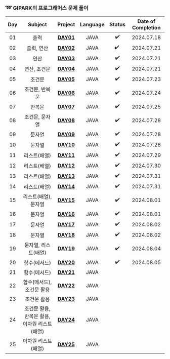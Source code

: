 ### ➿ GIPARK의 프로그래머스 문제 풀이

| Day |           Subject           |          Project           | Language | Status | Date of Completion |
|:---:|:---------------------------:|:--------------------------:|:--------:|:------:|:------------------:|
| 01  |             출력              | **[DAY01](./basic/Day01)** |   JAVA   |   ✔️   |     2024.07.18     |
| 02  |           출력, 연산            | **[DAY02](./basic/Day02)** |   JAVA   | ️✔️ ️  |     2024.07.21     |
| 03  |             연산              | **[DAY03](./basic/Day03)** |   JAVA   |   ✔️   |     2024.07.21     |
| 04  |           연산, 조건문           | **[DAY04](./basic/Day04)** |   JAVA   |   ✔️   |     2024.07.21     |
| 05  |             조건문             | **[DAY05](./basic/Day05)** |   JAVA   |   ✔️   |     2024.07.23     |
| 06  |          조건문, 반복문           | **[DAY06](./basic/Day06)** |   JAVA   |   ✔️   |     2024.07.24     |
| 07  |             반복문             | **[DAY07](./basic/Day07)** |   JAVA   |   ✔️   |     2024.07.25     |
| 08  |          조건문, 문자열           | **[DAY08](./basic/Day08)** |   JAVA   |   ✔️   |     2024.07.28     |
| 09  |             문자열             | **[DAY09](./basic/Day09)** |   JAVA   |   ✔️   |     2024.07.28     |
| 10  |             문자열             | **[DAY10](./basic/Day10)** |   JAVA   |   ✔️   |     2024.07.28     |
| 11  |           리스트(배열)           | **[DAY11](./basic/Day11)** |   JAVA   |   ✔️   |     2024.07.29     |
| 12  |           리스트(배열)           | **[DAY12](./basic/Day12)** |   JAVA   |   ✔️   |     2024.07.30     |
| 13  |           리스트(배열)           | **[DAY13](./basic/Day13)** |   JAVA   |   ✔️   |     2024.07.31     |
| 14  |           리스트(배열)           | **[DAY14](./basic/Day14)** |   JAVA   |   ✔️   |     2024.07.31     |
| 15  |        리스트(배열), 문자열         | **[DAY15](./basic/Day15)** |   JAVA   |   ✔️   |     2024.08.01     |
| 16  |             문자열             | **[DAY16](./basic/Day16)** |   JAVA   |   ✔️   |     2024.08.01     |
| 17  |             문자열             | **[DAY17](./basic/Day17)** |   JAVA   |   ✔️   |     2024.08.02     |
| 18  |             문자열             | **[DAY18](./basic/Day18)** |   JAVA   |   ✔️   |     2024.08.02     |
| 19  |        문자열, 리스트(배열)         | **[DAY19](./basic/Day19)** |   JAVA   |  ✔️️   |     2024.08.04     |
| 20  |           함수(메서드)           | **[DAY20](./basic/Day20)** |   JAVA   |  ✔️️   |     2024.08.05     |
| 21  |           함수(메서드)           | **[DAY21](./basic/Day21)** |   JAVA   |        |                    |
| 22  |       함수(메서드), 조건문 활용       | **[DAY22](./basic/Day22)** |   JAVA   |        |                    |
| 23  |           조건문 활용            | **[DAY23](./basic/Day23)** |   JAVA   |        |                    |
| 24  | 조건문 활용, 반복문 활용, 이차원 리스트(배열) | **[DAY24](./basic/Day24)** |   JAVA   |        |                    |
| 25  |         이차원 리스트(배열)         | **[DAY25](./basic/Day25)** |   JAVA   |        |                    |
